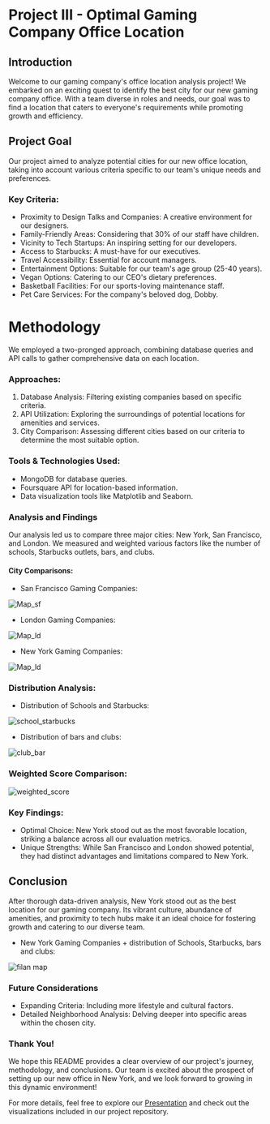 # Project III - Optimal Gaming Company Office Location

## Introduction

Welcome to our gaming company's office location analysis project! We embarked on an exciting quest to identify the best city for our new gaming company office. With a team diverse in roles and needs, our goal was to find a location that caters to everyone's requirements while promoting growth and efficiency.

## Project Goal

Our project aimed to analyze potential cities for our new office location, taking into account various criteria specific to our team's unique needs and preferences.

### Key Criteria:

- Proximity to Design Talks and Companies: A creative environment for our designers.
- Family-Friendly Areas: Considering that 30% of our staff have children.
- Vicinity to Tech Startups: An inspiring setting for our developers.
- Access to Starbucks: A must-have for our executives.
- Travel Accessibility: Essential for account managers.
- Entertainment Options: Suitable for our team's age group (25-40 years).
- Vegan Options: Catering to our CEO's dietary preferences.
- Basketball Facilities: For our sports-loving maintenance staff.
- Pet Care Services: For the company's beloved dog, Dobby.

# Methodology

We employed a two-pronged approach, combining database queries and API calls to gather comprehensive data on each location.

### Approaches:
1. Database Analysis: Filtering existing companies based on specific criteria.
2. API Utilization: Exploring the surroundings of potential locations for amenities and services.
3. City Comparison: Assessing different cities based on our criteria to determine the most suitable option.

### Tools & Technologies Used:
- MongoDB for database queries.
- Foursquare API for location-based information.
- Data visualization tools like Matplotlib and Seaborn.
### Analysis and Findings
Our analysis led us to compare three major cities: New York, San Francisco, and London. We measured and weighted various factors like the number of schools, Starbucks outlets, bars, and clubs.
#### City Comparisons:
- San Francisco Gaming Companies:

![Map_sf](images/map_sf.png)

- London Gaming Companies:

![Map_ld](images/map_ld.png)

- New York Gaming Companies:

![Map_ld](images/map_ny.png)

### Distribution Analysis:

- Distribution of Schools and Starbucks:

![school_starbucks](images/distribution_of_school_starbucks.png)

- Distribution of bars and clubs:

![club_bar](images/distribution_of_club_barpng.png)

### Weighted Score Comparison:

![weighted_score](images/Distribution_of_weighted_score.png)

### Key Findings:
- Optimal Choice: New York stood out as the most favorable location, striking a balance across all our evaluation metrics.
- Unique Strengths: While San Francisco and London showed potential, they had distinct advantages and limitations compared to New York.

## Conclusion
After thorough data-driven analysis, New York stood out as the best location for our gaming company. Its vibrant culture, abundance of amenities, and proximity to tech hubs make it an ideal choice for fostering growth and catering to our diverse team.

- New York Gaming Companies + distribution of Schools, Starbucks, bars and clubs:

![filan map](images/map.png)

### Future Considerations
- Expanding Criteria: Including more lifestyle and cultural factors.
- Detailed Neighborhood Analysis: Delving deeper into specific areas within the chosen city.

### Thank You!
We hope this README provides a clear overview of our project's journey, methodology, and conclusions. Our team is excited about the prospect of setting up our new office in New York, and we look forward to growing in this dynamic environment!

For more details, feel free to explore our [Presentation]() and check out the visualizations included in our project repository.